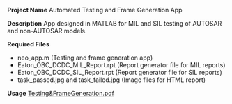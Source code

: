 **Project Name**
Automated Testing and Frame Generation App

**Description**
App designed in MATLAB for MIL and SIL testing of AUTOSAR and non-AUTOSAR models.

**Required Files**
* neo_app.m (Testing and frame generation app)
* Eaton\_OBC\_DCDC\_MIL\_Report.rpt (Report generator file for MIL reports)
* Eaton\_OBC\_DCDC\_SIL\_Report.rpt (Report generator file for SIL reports)
* task\_passed.jpg and task\_failed.jpg (Image files for HTML report)

**Usage**
[Testing&FrameGeneration.pdf](uploads/f683c84da08e10c254b50e6b9ca2f3a2/Testing_FrameGeneration_Neo_.pdf)